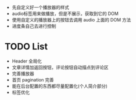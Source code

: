 - 先自定义好一个播放器的样式
- audio标签用来做播放，但是不展示，获取到它的 DOM
- 使用自定义的播放器上的按钮去调用 audio 上面的 DOM 方法
- 进度条自己去进行控制

# TODO List
- Header 全局化
- 文章详情加返回按钮，评论按钮自动描点到评论区
- 完善播放器
- 首页 pagination 完善
- 能在后台配置的东西都尽量配置化(个人简介部分)
- 标签优化